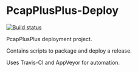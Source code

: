 # PcapPlusPlus-Deploy

[![Build status](https://ci.appveyor.com/api/projects/status/i6pkdeagbk5plpd7?svg=true)](https://ci.appveyor.com/project/seladb/pcapplusplus-deploy)

PcapPlusPlus deployment project. 

Contains scripts to package and deploy a release. 

Uses Travis-CI and AppVeyor for automation.
